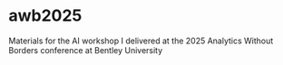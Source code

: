 # awb2025
Materials for the AI workshop I delivered at the 2025 Analytics Without Borders conference at Bentley University

